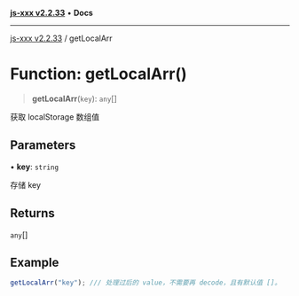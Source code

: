 [**js-xxx v2.2.33**](../README.md) • **Docs**

***

[js-xxx v2.2.33](../README.md) / getLocalArr

# Function: getLocalArr()

> **getLocalArr**(`key`): `any`[]

获取 localStorage 数组值

## Parameters

• **key**: `string`

存储 key

## Returns

`any`[]

## Example

```ts
getLocalArr("key"); /// 处理过后的 value，不需要再 decode，且有默认值 []。
```
